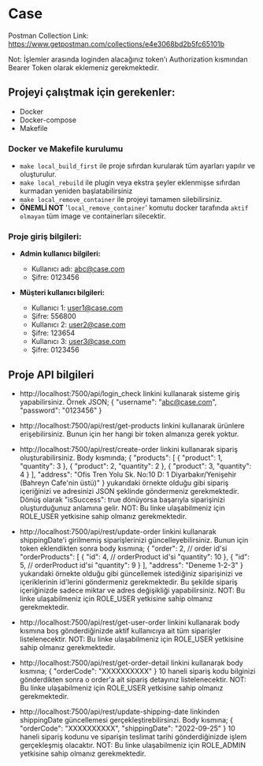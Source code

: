 # Case

Postman Collection Link:
https://www.getpostman.com/collections/e4e3068bd2b5fc65101b

Not: İşlemler arasında loginden alacağınız token'ı Authorization kısmından Bearer Token olarak eklemeniz gerekmektedir.

## Projeyi çalıştmak için gerekenler:

- Docker
- Docker-compose
- Makefile

### Docker ve Makefile kurulumu

- `make local_build_first` ile proje sıfırdan kurularak tüm ayarları yapılır ve oluşturulur.
- `make local_rebuild` ile plugin veya ekstra şeyler eklenmişse sıfırdan kurmadan yeniden başlatabilirsiniz
- `make local_remove_container` ile projeyi tamamen silebilirsiniz.
- **ÖNEMLİ NOT** '`local_remove_container`' komutu docker tarafında `aktif olmayan` tüm image ve containerları silecektir.

### Proje giriş bilgileri:

- **Admin kullanıcı bilgileri:**
    - Kullanıcı adı: abc@case.com
    - Şifre: 0123456

- **Müşteri kullanıcı bilgileri:**
    - Kullanıcı 1: user1@case.com
    - Şifre: 556800
    - Kullanıcı 2: user2@case.com
    - Şifre: 123654
    - Kullanıcı 3: user3@case.com
    - Şifre: 0123456

## Proje API bilgileri
- http://localhost:7500/api/login_check linkini kullanarak sisteme giriş yapabilirsiniz. Örnek JSON;
  {
  "username": "abc@case.com",
  "password": "0123456"
  }

- http://localhost:7500/api/rest/get-products linkini kullanarak ürünlere erişebilirsiniz. Bunun için her hangi bir token almanıza gerek yoktur.

- http://localhost:7500/api/rest/create-order linkini kullanarak sipariş oluşturabilirsiniz. Body kısmında;
  {
  "products": [
  {
  "product": 1,
  "quantity": 3
  },
  {
  "product": 2,
  "quantity": 2
  },
  {
  "product": 3,
  "quantity": 4
  }
  ],
  "address": "Ofis Tren Yolu Sk. No:10 D: 1 Diyarbakır/Yenişehir (Bahreyn Cafe'nin üstü)"
  }
  yukarıdaki örnekte olduğu gibi sipariş içeriğinizi ve adresinizi JSON şeklinde göndermeniz gerekmektedir.
  Dönüş olarak "isSuccess": true dönüyorsa başarıyla siparişinizi oluşturduğunuz anlamına gelir.
  NOT: Bu linke ulaşabilmeniz için ROLE_USER yetkisine sahip olmanız gerekmektedir.

- http://localhost:7500/api/rest/update-order linkini kullanarak shippingDate'i girilmemiş siparişlerinizi güncelleyebilirsiniz. Bunun için token eklendikten sonra body kısmına;
  {
  "order": 2, // order id'si
  "orderProducts": [
  {
  "id": 4, // orderProduct id'si
  "quantity": 10
  },
  {
  "id": 5, // orderProduct id'si
  "quantity": 9
  }
  ],
  "address": "Deneme 1-2-3"
  }
  yukarıdaki örnekte olduğu gibi güncellemek istediğiniz siparişinizi ve içeriklerinin id'lerini göndermeniz gerekmektedir.
  Bu şekilde sipariş içeriğinizde sadece miktar ve adres değişikliği yapabilirsiniz.
  NOT: Bu linke ulaşabilmeniz için ROLE_USER yetkisine sahip olmanız gerekmektedir.

- http://localhost:7500/api/rest/get-user-order linkini kullanarak body kısmına boş gönderdiğinizde
  aktif kullanıcıya ait tüm siparişler listelenecektir.
  NOT: Bu linke ulaşabilmeniz için ROLE_USER yetkisine sahip olmanız gerekmektedir.

- http://localhost:7500/api/rest/get-order-detail linkini kullanarak body kısmına;
  {
  "orderCode": "XXXXXXXXXX"
  }
  10 haneli sipariş kodu bilginizi gönderdikten sonra o order'a ait sipariş detayınız listelenecektir.
  NOT: Bu linke ulaşabilmeniz için ROLE_USER yetkisine sahip olmanız gerekmektedir.

- http://localhost:7500/api/rest/update-shipping-date linkinden shippingDate güncellemesi gerçekleştirebilirsinzi. Body kısmına;
  {
  "orderCode": "XXXXXXXXXX",
  "shippingDate": "2022-09-25"
  }
  10 haneli sipariş kodunu ve siparişin teslimat tarihi gönderdiğinizde işlem gerçekleşmiş olacaktır.
  NOT: Bu linke ulaşabilmeniz için ROLE_ADMIN yetkisine sahip olmanız gerekmektedir.